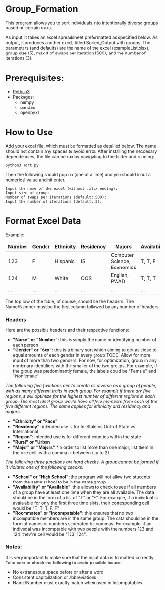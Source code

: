 # Group_Formation
This program allows you to sort individuals into intentionally diverse groups based on certain traits. 

As input, it takes an excel spreadsheet preformatted as specified below.
As output, it produces another excel, titled Sorted_Output with groups. 
The parameters (and defaults) are the name of the excel (exampleList.xlsx), group size (5), max # of swaps per iteration (500), and the number of iterations (3). 

# Prerequisites:
- [Python3](https://www.python.org/downloads/)
- Packages:
    - numpy
    - pandas
    - openpyxl
    
    
    
# How to Use

Add your excel file, which must be formatted as detaliled below. The name should not contain any spaces to avoid error. 
After installing the neccesary dependencies, the file can be run by navigating to the folder and running:
```
python3 sort.py
```
Then the following should pop up (one at a time) and you should input a numerical value and hit enter.

```
Input the name of the excel (without .xlsx ending): 
Input size of group: 
Number of swaps per iterations (default: 500): 
Input the number of iterations (default: 3): 
```

# Format Excel Data

Example:

| Number | Gender | Ethnicity | Residency | Majors                      | Availability | Roommates      |
|--------|--------|-----------|-----------|-----------------------------|--------------|----------------|
| 123    | F      | Hispanic  | IS        | Computer Science, Economics | T, T, F      | 126, 131       |
| 124    | M      | White     | OOS       | English, PWAD               | T, T, T      |                |
| ...    | ...    | ...       | ...       | ...                         | ...          | ...            |

The top row of the table, of course, should be the headers. The Name/Number must be the first column followed by any number of headers. 

### Headers
Here are the possible headers and their respective functions:
- **"Name" or "Number"**: this is simply the name or identifying number of each person
- **"Gender" or "Sex"**: this is a binary sort which aiming to get as close to equal amounts of each gender in every group
    TODO: Allow for more input of more than two genders. For now, for optimization, group in any nonbinary identifiers with the smaller of the two groups. For example, if the group was predominantly female, the labels could be "Female" and "Nonfemale"

*The following five functions aim to create as diverse as a group of people, with as many different traits in each group. For example if there are five regions, it will optimize for the highest number of different regions in each group. The most ideal group would have all five members from each of the five different regions. The same applies for ethnicity and residency and majors.*
- **"Ethnicity" or "Race"**
- **"Residency"**: intended use is for In-State vs Out-of-State vs International
- **"Region"**: intended use is for different counties within the state
- **"Rural" or "Urban**
- **"Major" or "Majors"**
         *in order to list more than one major, list them in the one cell, with a comma in between (up to 2)

*The following three functions are hard checks. A group cannot be formed if it violates one of the following checks.*

- **"School" or "High School"**: the program will not allow two students from the same school to be in the same group
- **"Availability" or "Available"**: this allows to check to see if all members of a group have at least one time when they are all available. The data should be in the form of a list of "T" or "F". For example, if a indivdual is avaialable for only the first three time slots, their corresponding cell would be "T, T, T, F, F"
- **"Roommates" or "Incompatable"**: this ensures that no two incompatible members are in the same group. The data should be in the form of names or numbers seperated be commas. For example, if an indivudal was incomptable with two people with the numbers 123 and 124, they're cell would be "123, 124". 

### Notes:
It is very important to make sure that the input data is formatted correctly. Take care to check the following to avoid possible issues:
- No extranesous space before or after a word
- Consistent capitalization or abbreviations
- Name/Number must exactly match when used in Incompatables
